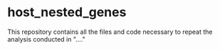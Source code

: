 # host_nested_genes
This repository contains all the files and code necessary to repeat the analysis conducted in "...."
